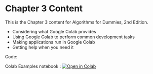 # Chapter 3 Content
This is the Chapter 3 content for Algorithms for Dummies, 2nd Edition.

*	Considering what Google Colab provides
*	Using Google Colab to perform common development tasks
*	Making applications run in Google Colab
*	Getting help when you need it

Code:

Colab Examples notebook : [![Open in Colab](https://colab.research.google.com/assets/colab-badge.svg)](https://colab.research.google.com/github/lmassaron/algo4d_2ed/blob/master/Chapter03/A4D2E%3B%2003%3B%20Colab%20Examples.ipynb)
